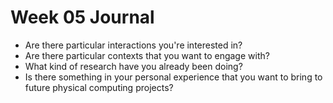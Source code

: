 # Week 05 Journal

* Are there particular interactions you're interested in?
* Are there particular contexts that you want to engage with?
* What kind of research have you already been doing?
* Is there something in your personal experience that you want to bring to future physical computing projects?